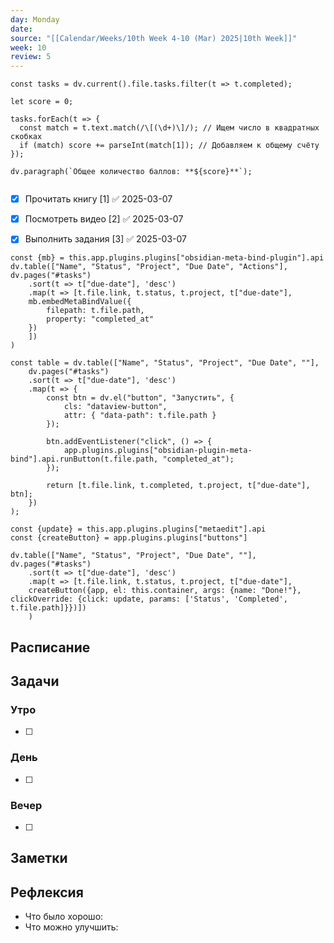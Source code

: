 ```yaml
---
day: Monday
date: 
source: "[[Calendar/Weeks/10th Week 4-10 (Mar) 2025|10th Week]]"
week: 10
review: 5
---
```


```dataviewjs
const tasks = dv.current().file.tasks.filter(t => t.completed);

let score = 0;

tasks.forEach(t => {
  const match = t.text.match(/\[(\d+)\]/); // Ищем число в квадратных скобках
  if (match) score += parseInt(match[1]); // Добавляем к общему счёту
});

dv.paragraph(`Общее количество баллов: **${score}**`);


```

- [x] Прочитать книгу [1] ✅ 2025-03-07
- [x] Посмотреть видео [2] ✅ 2025-03-07
- [x] Выполнить задания  [3] ✅ 2025-03-07


```dataviewjs
const {mb} = this.app.plugins.plugins["obsidian-meta-bind-plugin"].api
dv.table(["Name", "Status", "Project", "Due Date", "Actions"], dv.pages("#tasks")
    .sort(t => t["due-date"], 'desc')
    .map(t => [t.file.link, t.status, t.project, t["due-date"], 
    mb.embedMetaBindValue({
        filepath: t.file.path,
        property: "completed_at"
    })
    ])
)
```


```dataviewjs
const table = dv.table(["Name", "Status", "Project", "Due Date", ""], 
    dv.pages("#tasks")
    .sort(t => t["due-date"], 'desc')
    .map(t => {
        const btn = dv.el("button", "Запустить", {
            cls: "dataview-button",
            attr: { "data-path": t.file.path }
        });

        btn.addEventListener("click", () => {
            app.plugins.plugins["obsidian-plugin-meta-bind"].api.runButton(t.file.path, "completed_at");
        });

        return [t.file.link, t.completed, t.project, t["due-date"], btn];
    })
);

```



```dataviewjs
const {update} = this.app.plugins.plugins["metaedit"].api
const {createButton} = app.plugins.plugins["buttons"]

dv.table(["Name", "Status", "Project", "Due Date", ""], dv.pages("#tasks")
    .sort(t => t["due-date"], 'desc')
    .map(t => [t.file.link, t.status, t.project, t["due-date"], 
    createButton({app, el: this.container, args: {name: "Done!"}, clickOverride: {click: update, params: ['Status', 'Completed', t.file.path]}})])
    )
```

## Расписание

## Задачи

### Утро

- [ ]

### День

- [ ]

### Вечер

- [ ]

## Заметки

## Рефлексия

- Что было хорошо:
- Что можно улучшить: